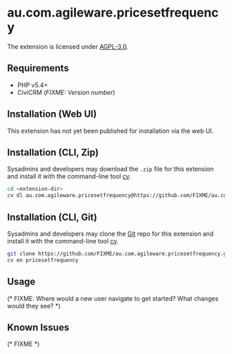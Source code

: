 # au.com.agileware.pricesetfrequency

The extension is licensed under [AGPL-3.0](LICENSE.txt).

## Requirements

* PHP v5.4+
* CiviCRM (*FIXME: Version number*)

## Installation (Web UI)

This extension has not yet been published for installation via the web UI.

## Installation (CLI, Zip)

Sysadmins and developers may download the `.zip` file for this extension and
install it with the command-line tool [cv](https://github.com/civicrm/cv).

```bash
cd <extension-dir>
cv dl au.com.agileware.pricesetfrequency@https://github.com/FIXME/au.com.agileware.pricesetfrequency/archive/master.zip
```

## Installation (CLI, Git)

Sysadmins and developers may clone the [Git](https://en.wikipedia.org/wiki/Git) repo for this extension and
install it with the command-line tool [cv](https://github.com/civicrm/cv).

```bash
git clone https://github.com/FIXME/au.com.agileware.pricesetfrequency.git
cv en pricesetfrequency
```

## Usage

(* FIXME: Where would a new user navigate to get started? What changes would they see? *)

## Known Issues

(* FIXME *)
